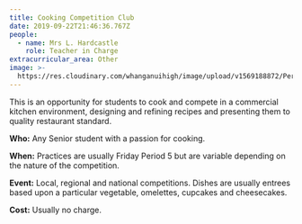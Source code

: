 ```yaml
---
title: Cooking Competition Club
date: 2019-09-22T21:46:36.767Z
people:
  - name: Mrs L. Hardcastle
    role: Teacher in Charge
extracurricular_area: Other
image: >-
  https://res.cloudinary.com/whanganuihigh/image/upload/v1569188872/Performing%20Arts/cooking.jpg
---
```

This is an opportunity for students to cook and compete in a commercial kitchen environment, designing and refining recipes and presenting them to quality restaurant standard.



**Who:** Any Senior student with a passion for cooking.

**When:** Practices are usually Friday Period 5 but are variable depending on the nature of the competition.

**Event:** Local, regional and national competitions. Dishes are usually entrees based upon a particular vegetable, omelettes, cupcakes and cheesecakes.

**Cost:** Usually no charge.
